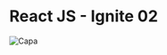 # React JS - Ignite 02
![Capa](https://user-images.githubusercontent.com/103274980/175750760-0d85cb60-3abc-4fa0-9c63-123540be663f.png)
